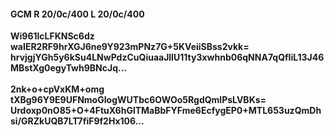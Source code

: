 #### GCM R 20/0c/400 L 20/0c/400
**Wi961lcLFKNSc6dz**<br/>**waIER2RF9hrXGJ6ne9Y923mPNz7G+5KVeiiSBss2vkk=**<br/>**hrvjgjYGh5y6kSu4LNwPdzCuQiuaaJlIU11ty3xwhnb06qNNA7qQfliL13J46MBstXg0egyTwh9BNcJq...**<br/><br/>
**2nk+o+cpVxKM+omg**<br/>**tXBg96Y9E9UFNmoGIogWUTbc6OWOo5RgdQmlPsLVBKs=**<br/>**Urdoxp0nO85+O+4FtuX6hGlTMaBbFYFme6EcfygEP0+MTL653uzQmDhsi/GRZkUQB7LT7fiF9f2Hx106...**